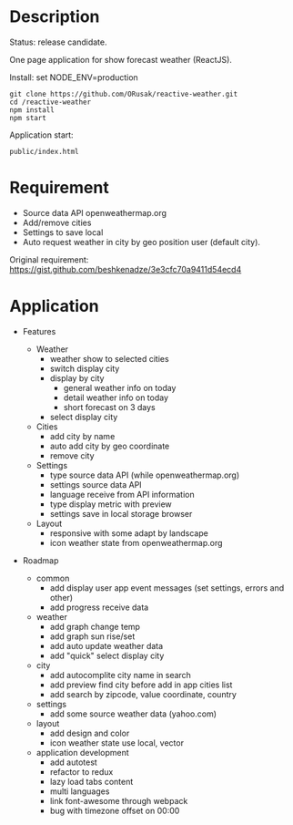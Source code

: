 # Description
Status: release candidate.

One page application for show forecast weather (ReactJS).

Install: 
set NODE_ENV=production
```
git clone https://github.com/ORusak/reactive-weather.git
cd /reactive-weather
npm install
npm start
```

Application start:
```
public/index.html
```

# Requirement

* Source data API openweathermap.org 
* Add/remove cities
* Settings to save local
* Auto request weather in city by geo position user (default city).

Original requirement: https://gist.github.com/beshkenadze/3e3cfc70a9411d54ecd4

# Application

* Features
    * Weather
        * weather show to selected cities
        * switch display city
        * display by city
          * general weather info on today
          * detail weather info on today
          * short forecast on 3 days
        * select display city
    * Cities
        * add city by name
        * auto add city by geo coordinate
        * remove city
    * Settings
        * type source data API (while openweathermap.org)
        * settings source data API 
        * language receive from API information
        * type display metric with preview
        * settings save in local storage browser 
    * Layout
        * responsive with some adapt by landscape
        * icon weather state from openweathermap.org
    
* Roadmap
    * common
        * add display user app event messages (set settings, errors and other)
        * add progress receive data
    * weather
        * add graph change temp
        * add graph sun rise/set
        * add auto update weather data
        * add "quick" select display city
    * city
        * add autocomplite city name in search
        * add preview find city before add in app cities list
        * add search by zipcode, value coordinate, country
    * settings
        * add some source weather data (yahoo.com)
    * layout
        * add design and color
        * icon weather state use local, vector
    * application development
        * add autotest
        * refactor to redux
        * lazy load tabs content
        * multi languages
        * link font-awesome through webpack
        * bug with timezone offset on 00:00
    